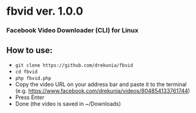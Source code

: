 # fbvid ver. 1.0.0

### Facebook Video Downloader (CLI) for Linux

## How to use:

- `git clone https://github.com/drekunia/fbvid`
- `cd fbvid`
- `php fbvid.php`
- Copy the video URL on your address bar and paste it to the terminal  (e.g. https://www.facebook.com/drekunia/videos/804854133761744)
- Press Enter
- Done (the video is saved in ~/Downloads)
